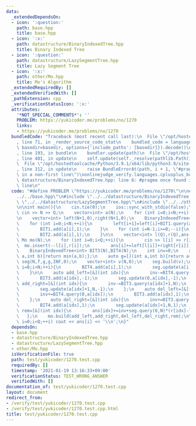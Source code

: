 ```yaml
---
data:
  _extendedDependsOn:
  - icon: ':question:'
    path: base.hpp
    title: base.hpp
  - icon: ':x:'
    path: datastructure/BinaryIndexedTree.hpp
    title: Binary Indexed Tree
  - icon: ':question:'
    path: datastructure/LazySegmentTree.hpp
    title: Lazy Segment Tree
  - icon: ':x:'
    path: other/Mo.hpp
    title: Mo's Algorithm
  _extendedRequiredBy: []
  _extendedVerifiedWith: []
  _pathExtension: cpp
  _verificationStatusIcon: ':x:'
  attributes:
    '*NOT_SPECIAL_COMMENTS*': ''
    PROBLEM: https://yukicoder.me/problems/no/1270
    links:
    - https://yukicoder.me/problems/no/1270
  bundledCode: "Traceback (most recent call last):\n  File \"/opt/hostedtoolcache/Python/3.9.1/x64/lib/python3.9/site-packages/onlinejudge_verify/documentation/build.py\"\
    , line 71, in _render_source_code_stat\n    bundled_code = language.bundle(stat.path,\
    \ basedir=basedir, options={'include_paths': [basedir]}).decode()\n  File \"/opt/hostedtoolcache/Python/3.9.1/x64/lib/python3.9/site-packages/onlinejudge_verify/languages/cplusplus.py\"\
    , line 193, in bundle\n    bundler.update(path)\n  File \"/opt/hostedtoolcache/Python/3.9.1/x64/lib/python3.9/site-packages/onlinejudge_verify/languages/cplusplus_bundle.py\"\
    , line 401, in update\n    self.update(self._resolve(pathlib.Path(included), included_from=path))\n\
    \  File \"/opt/hostedtoolcache/Python/3.9.1/x64/lib/python3.9/site-packages/onlinejudge_verify/languages/cplusplus_bundle.py\"\
    , line 312, in update\n    raise BundleErrorAt(path, i + 1, \"#pragma once found\
    \ in a non-first line\")\nonlinejudge_verify.languages.cplusplus_bundle.BundleErrorAt:\
    \ datastructure/BinaryIndexedTree.hpp: line 6: #pragma once found in a non-first\
    \ line\n"
  code: "#define PROBLEM \"https://yukicoder.me/problems/no/1270\"\n\n#include \"\
    ../../base.hpp\"\n#include \"../../datastructure/BinaryIndexedTree.hpp\"\n#include\
    \ \"../../datastructure/LazySegmentTree.hpp\"\n#include \"../../other/Mo.hpp\"\
    \n\nint main(){\n    cin.tie(0);\n    ios::sync_with_stdio(false);\n    int N,Q;\
    \ cin >> N >> Q;\n    vector<int> a(N);\n    for (int i=0;i<N;++i) cin >> a[i],--a[i];\n\
    \n    vector<int> left(N+1,0),right(N+1,0);\n    BinaryIndexedTree<int> BIT1(N),BIT2(N);\n\
    \    for (int i=0;i<N;++i){\n        left[i+1]=left[i]+BIT1.query(a[i]+1,N);\n\
    \        BIT1.add(a[i],1);\n    }\n    for (int i=N-1;i>=0;--i){\n        right[i]=right[i+1]+BIT2.query(0,a[i]);\n\
    \        BIT2.add(a[i],1);\n    }\n\n    vector<int> l(Q),r(Q),ans(Q,0);\n   \
    \ Mo mo(N);\n    for (int i=0;i<Q;++i){\n        cin >> l[i] >> r[i];\n      \
    \  mo.insert(--l[i],r[i]);\n        ans[i]+=left[l[i]]+right[r[i]];\n    }\n\n\
    \    BinaryIndexedTree<int> BIT3(N),BIT4(N);\n    int inv=0;\n    auto f=[](int\
    \ a,int b){return min(a,b);};\n    auto g=[](int a,int b){return a+b;};\n    LazySegmentTree<int,int>\
    \ seg(N,f,g,g,INF,0);\n    vector<int> v(N,0);\n    seg.build(v);\n    for (int\
    \ i=0;i<N;++i){\n        BIT4.add(a[i],1);\n        seg.update(a[i]+1,N,1);\n\
    \    }\n\n    auto add_left=[&](int idx){\n        inv-=BIT4.query(0,a[idx]);\n\
    \        BIT3.add(a[idx],-1);\n        seg.update(0,a[idx],-1);\n    };\n    auto\
    \ add_right=[&](int idx){\n        inv-=BIT3.query(a[idx]+1,N);\n        BIT4.add(a[idx],-1);\n\
    \        seg.update(a[idx]+1,N,-1);\n    };\n    auto del_left=[&](int idx){\n\
    \        inv+=BIT4.query(0,a[idx]);\n        BIT3.add(a[idx],1);\n        seg.update(0,a[idx],1);\n\
    \    };\n    auto del_right=[&](int idx){\n        inv+=BIT3.query(a[idx]+1,N);\n\
    \        BIT4.add(a[idx],1);\n        seg.update(a[idx]+1,N,1);\n    };\n    auto\
    \ rem=[&](int idx){\n        ans[idx]+=inv+seg.query(0,N)*(r[idx]-l[idx]);\n \
    \   };\n    mo.build(add_left,add_right,del_left,del_right,rem);\n\n    for (int\
    \ i=0;i<Q;++i) cout << ans[i] << '\\n';\n}"
  dependsOn:
  - base.hpp
  - datastructure/BinaryIndexedTree.hpp
  - datastructure/LazySegmentTree.hpp
  - other/Mo.hpp
  isVerificationFile: true
  path: test/yukicoder/1270.test.cpp
  requiredBy: []
  timestamp: '2021-01-19 13:16:33+09:00'
  verificationStatus: TEST_WRONG_ANSWER
  verifiedWith: []
documentation_of: test/yukicoder/1270.test.cpp
layout: document
redirect_from:
- /verify/test/yukicoder/1270.test.cpp
- /verify/test/yukicoder/1270.test.cpp.html
title: test/yukicoder/1270.test.cpp
---
```

